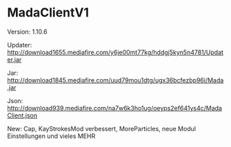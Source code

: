 # MadaClientV1

Version: 1.10.6

Updater: http://download1655.mediafire.com/y6je00mt77kg/hddgj5kyn5n4781/Updater.jar

Jar: http://download1845.mediafire.com/uud79mou1dtg/ugx36bcfezbp96i/Mada.jar

Json: http://download939.mediafire.com/na7w6k3ho1ug/oeyps2ef641ys4c/MadaClient.json

New: Cap, KayStrokesMod verbessert, MoreParticles, neue Modul Einstellungen und vieles MEHR
